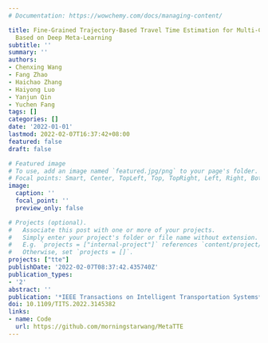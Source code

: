 ```yaml
---
# Documentation: https://wowchemy.com/docs/managing-content/

title: Fine-Grained Trajectory-Based Travel Time Estimation for Multi-City Scenarios
  Based on Deep Meta-Learning
subtitle: ''
summary: ''
authors:
- Chenxing Wang
- Fang Zhao
- Haichao Zhang
- Haiyong Luo
- Yanjun Qin
- Yuchen Fang
tags: []
categories: []
date: '2022-01-01'
lastmod: 2022-02-07T16:37:42+08:00
featured: false
draft: false

# Featured image
# To use, add an image named `featured.jpg/png` to your page's folder.
# Focal points: Smart, Center, TopLeft, Top, TopRight, Left, Right, BottomLeft, Bottom, BottomRight.
image:
  caption: ''
  focal_point: ''
  preview_only: false

# Projects (optional).
#   Associate this post with one or more of your projects.
#   Simply enter your project's folder or file name without extension.
#   E.g. `projects = ["internal-project"]` references `content/project/deep-learning/index.md`.
#   Otherwise, set `projects = []`.
projects: ["tte"]
publishDate: '2022-02-07T08:37:42.435740Z'
publication_types:
- '2'
abstract: ''
publication: '*IEEE Transactions on Intelligent Transportation Systems*'
doi: 10.1109/TITS.2022.3145382
links:
- name: Code
  url: https://github.com/morningstarwang/MetaTTE
---
```

